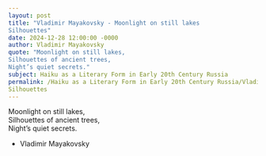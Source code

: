 ```yaml
---
layout: post
title: "Vladimir Mayakovsky - Moonlight on still lakes  
Silhouettes"
date: 2024-12-28 12:00:00 -0000
author: Vladimir Mayakovsky
quote: "Moonlight on still lakes,  
Silhouettes of ancient trees,  
Night’s quiet secrets."
subject: Haiku as a Literary Form in Early 20th Century Russia
permalink: /Haiku as a Literary Form in Early 20th Century Russia/Vladimir Mayakovsky/Vladimir Mayakovsky - Moonlight on still lakes  
Silhouettes
---
```


Moonlight on still lakes,  
Silhouettes of ancient trees,  
Night’s quiet secrets.

- Vladimir Mayakovsky
